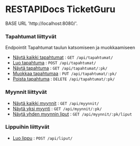 
# RESTAPIDocs TicketGuru

BASE URL 'http://localhost:8080/'.



### Tapahtumat liittyvät 

Endpointit Tapahtumat taulun katsomiseen ja muokkaamiseen

* [Näytä kaikki tapahtumat](tapahtumat/get.md) : `GET /api/tapahtumat/`
* [Luo tapahtuma](tapahtumat/create.md) : `POST /api/tapahtumat/`
* [Näytä tapahtuma](tapahtumat/pk/get.md) : `GET /api/tapahtumat/:pk/`
* [Muokkaa tapahtumaa](tapahtumat/pk/put.md) : `PUT /api/tapahtumat/:pk/`
* [Poista tapahtuma](tapahtumat/pk/delete.md) : `DELETE /api/tapahtumat/:pk/`

### Myynnit liittyvät

* [Näytä kaikki myynnit](myynnit/get.md) : `GET /api/myynnit/`
* [Näytä yksi myynti](myynnit/pk/get.md) : `GET /api/myynnit/:pk/`
* [Näytä yhden myynnin liput](myynnit/pk/get.md) : `GET /api/myynnit/:pk/liput`

### Lippuihin liittyvät
* [Luo lippu](liput/create.md) : `POST /api/liput/`
